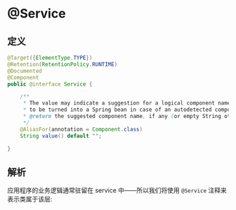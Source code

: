 # @Service

## 定义

```java
@Target({ElementType.TYPE})
@Retention(RetentionPolicy.RUNTIME)
@Documented
@Component
public @interface Service {

    /**
     * The value may indicate a suggestion for a logical component name,
     * to be turned into a Spring bean in case of an autodetected component.
     * @return the suggested component name, if any (or empty String otherwise)
     */
    @AliasFor(annotation = Component.class)
    String value() default "";

}
```

## 解析

应用程序的业务逻辑通常驻留在 service 中——所以我们将使用 `@Service` 注释来表示类属于该层:

